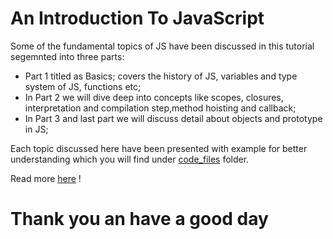 An Introduction To JavaScript
=============

Some of the fundamental topics of JS have been discussed in this tutorial segemnted into three parts:

- Part 1 titled as Basics; covers the history of JS, variables and type system of JS, functions etc;
- In Part 2 we will dive deep into concepts like scopes, closures, interpretation and compilation step,method hoisting and callback;
- In Part 3 and last part we will discuss detail about objects and prototype in JS;

Each topic discussed here have been presented with example for better understanding which you will find under [code_files](./code_files) folder.

Read more [here](./js.pdf) !


Thank you an have a good day
============================
